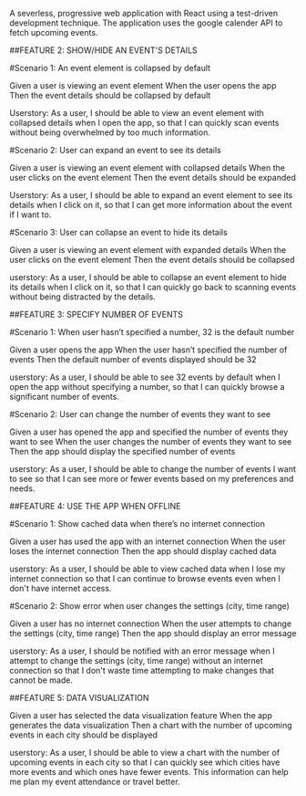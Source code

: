 A severless, progressive web application with React using a test-driven development technique. The application uses the google calender API to fetch upcoming events.

##FEATURE 2: SHOW/HIDE AN EVENT'S DETAILS

#Scenario 1: An event element is collapsed by default

Given a user is viewing an event element
When the user opens the app
Then the event details should be collapsed by default

Userstory:
As a user, I should be able to view an event element with collapsed details when I open the app, so that I can quickly scan events without being overwhelmed by too much information.

#Scenario 2: User can expand an event to see its details

Given a user is viewing an event element with collapsed details
When the user clicks on the event element
Then the event details should be expanded

Userstory:
As a user, I should be able to expand an event element to see its details when I click on it, so that I can get more information about the event if I want to.

#Scenario 3: User can collapse an event to hide its details

Given a user is viewing an event element with expanded details
When the user clicks on the event element
Then the event details should be collapsed

userstory:
As a user, I should be able to collapse an event element to hide its details when I click on it, so that I can quickly go back to scanning events without being distracted by the details.

##FEATURE 3: SPECIFY NUMBER OF EVENTS

#Scenario 1: When user hasn’t specified a number, 32 is the default number

Given a user opens the app
When the user hasn’t specified the number of events
Then the default number of events displayed should be 32

userstory:
As a user, I should be able to see 32 events by default when I open the app without specifying a number, so that I can quickly browse a significant number of events.

#Scenario 2: User can change the number of events they want to see

Given a user has opened the app and specified the number of events they want to see
When the user changes the number of events they want to see
Then the app should display the specified number of events

userstory:
As a user, I should be able to change the number of events I want to see so that I can see more or fewer events based on my preferences and needs.

##FEATURE 4: USE THE APP WHEN OFFLINE

#Scenario 1: Show cached data when there’s no internet connection

Given a user has used the app with an internet connection
When the user loses the internet connection
Then the app should display cached data

userstory:
As a user, I should be able to view cached data when I lose my internet connection so that I can continue to browse events even when I don't have internet access.

#Scenario 2: Show error when user changes the settings (city, time range)

Given a user has no internet connection
When the user attempts to change the settings (city, time range)
Then the app should display an error message

userstory:
As a user, I should be notified with an error message when I attempt to change the settings (city, time range) without an internet connection so that I don't waste time attempting to make changes that cannot be made.

##FEATURE 5: DATA VISUALIZATION

Given a user has selected the data visualization feature
When the app generates the data visualization
Then a chart with the number of upcoming events in each city should be displayed

userstory:
As a user, I should be able to view a chart with the number of upcoming events in each city so that I can quickly see which cities have more events and which ones have fewer events. This information can help me plan my event attendance or travel better.














